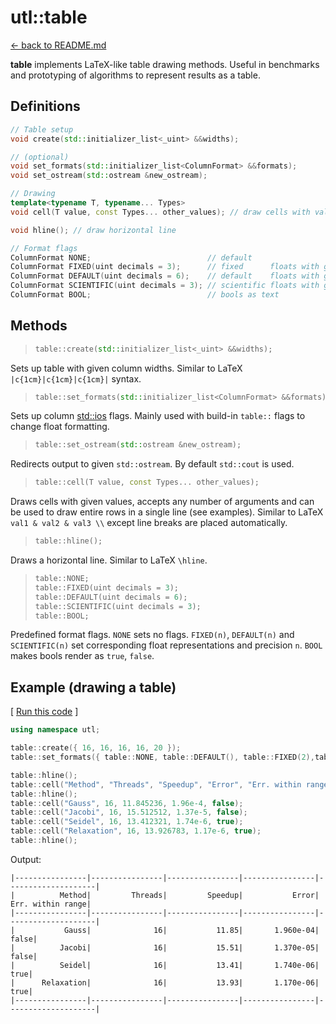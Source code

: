 # utl::table

[<- back to README.md](https://github.com/DmitriBogdanov/prototyping_utils/tree/master)

**table** implements LaTeX-like table drawing methods. Useful in benchmarks and prototyping of algorithms to represent results as a table.

## Definitions

```cpp
// Table setup
void create(std::initializer_list<_uint> &&widths);

// (optional)
void set_formats(std::initializer_list<ColumnFormat> &&formats);
void set_ostream(std::ostream &new_ostream);

// Drawing
template<typename T, typename... Types>
void cell(T value, const Types... other_values); // draw cells with values

void hline(); // draw horizontal line

// Format flags
ColumnFormat NONE;                          // default
ColumnFormat FIXED(uint decimals = 3);      // fixed      floats with given precision
ColumnFormat DEFAULT(uint decimals = 6);    // default    floats with given precision
ColumnFormat SCIENTIFIC(uint decimals = 3); // scientific floats with given precision
ColumnFormat BOOL;                          // bools as text
```

## Methods

> ```cpp
> table::create(std::initializer_list<_uint> &&widths);
> ```

Sets up table with given column widths. Similar to LaTeX `|c{1cm}|c{1cm}|c{1cm}|` syntax.

> ```cpp
> table::set_formats(std::initializer_list<ColumnFormat> &&formats);
> ```

Sets up column [std::ios](https://en.cppreference.com/w/cpp/io/ios_base/flags) flags. Mainly used with build-in `table::` flags to change float formatting.

> ```cpp
> table::set_ostream(std::ostream &new_ostream);
> ```

Redirects output to given `std::ostream`. By default `std::cout` is used.

> ```cpp
> table::cell(T value, const Types... other_values);
> ```

Draws cells with given values, accepts any number of arguments and can be used to draw entire rows in a single line (see examples). Similar to LaTeX `val1 & val2 & val3 \\` except line breaks are placed automatically.

> ```cpp
> table::hline();
> ```

Draws a horizontal line. Similar to LaTeX `\hline`.

> ```cpp
> table::NONE;
> table::FIXED(uint decimals = 3);
> table::DEFAULT(uint decimals = 6);
> table::SCIENTIFIC(uint decimals = 3);
> table::BOOL;
> ```

Predefined format flags. `NONE` sets no flags. `FIXED(n)`, `DEFAULT(n)` and `SCIENTIFIC(n)` set corresponding float representations and precision `n`. `BOOL` makes bools render as `true`, `false`.

## Example (drawing a table)

[ [Run this code](https://godbolt.org/#g:!((g:!((g:!((h:codeEditor,i:(filename:'1',fontScale:14,fontUsePx:'0',j:1,lang:c%2B%2B,selection:(endColumn:14,endLineNumber:18,positionColumn:14,positionLineNumber:18,selectionStartColumn:14,selectionStartLineNumber:18,startColumn:14,startLineNumber:18),source:'%23include+%3Chttps://raw.githubusercontent.com/DmitriBogdanov/prototyping_utils/master/source/proto_utils.hpp%3E%0A%0Aint+main()+%7B%0A++++using+namespace+utl%3B%0A%0A++++table::create(%7B+16,+16,+16,+16,+20+%7D)%3B%0A++++table::set_formats(%7B+table::NONE,+table::DEFAULT(),+table::FIXED(2),table::SCIENTIFIC(3),+table::BOOL+%7D)%3B%0A%0A++++table::hline()%3B%0A++++table::cell(%22Method%22,+%22Threads%22,+%22Speedup%22,+%22Error%22,+%22Err.+within+range%22)%3B%0A++++table::hline()%3B%0A++++table::cell(%22Gauss%22,+16,+11.845236,+1.96e-4,+false)%3B%0A++++table::cell(%22Jacobi%22,+16,+15.512512,+1.37e-5,+false)%3B%0A++++table::cell(%22Seidel%22,+16,+13.412321,+1.74e-6,+true)%3B%0A++++table::cell(%22Relaxation%22,+16,+13.926783,+1.17e-6,+true)%3B%0A++++table::hline()%3B%0A%0A++++return+0%3B%0A%7D%0A'),l:'5',n:'0',o:'C%2B%2B+source+%231',t:'0')),k:71.71783148269105,l:'4',n:'0',o:'',s:0,t:'0'),(g:!((g:!((h:compiler,i:(compiler:clang1600,filters:(b:'0',binary:'1',binaryObject:'1',commentOnly:'0',debugCalls:'1',demangle:'0',directives:'0',execute:'0',intel:'0',libraryCode:'0',trim:'1'),flagsViewOpen:'1',fontScale:14,fontUsePx:'0',j:1,lang:c%2B%2B,libs:!(),options:'-std%3Dc%2B%2B17+-O2',overrides:!(),selection:(endColumn:1,endLineNumber:1,positionColumn:1,positionLineNumber:1,selectionStartColumn:1,selectionStartLineNumber:1,startColumn:1,startLineNumber:1),source:1),l:'5',n:'0',o:'+x86-64+clang+16.0.0+(Editor+%231)',t:'0')),header:(),l:'4',m:50,n:'0',o:'',s:0,t:'0'),(g:!((h:output,i:(compilerName:'x86-64+clang+16.0.0',editorid:1,fontScale:14,fontUsePx:'0',j:1,wrap:'1'),l:'5',n:'0',o:'Output+of+x86-64+clang+16.0.0+(Compiler+%231)',t:'0')),k:46.69421860597116,l:'4',m:50,n:'0',o:'',s:0,t:'0')),k:28.282168517308946,l:'3',n:'0',o:'',t:'0')),l:'2',n:'0',o:'',t:'0')),version:4) ]
```cpp
using namespace utl;

table::create({ 16, 16, 16, 16, 20 });
table::set_formats({ table::NONE, table::DEFAULT(), table::FIXED(2),table::SCIENTIFIC(3), table::BOOL });

table::hline();
table::cell("Method", "Threads", "Speedup", "Error", "Err. within range");
table::hline();
table::cell("Gauss", 16, 11.845236, 1.96e-4, false);
table::cell("Jacobi", 16, 15.512512, 1.37e-5, false);
table::cell("Seidel", 16, 13.412321, 1.74e-6, true);
table::cell("Relaxation", 16, 13.926783, 1.17e-6, true);
table::hline();
```

Output:
```
|----------------|----------------|----------------|----------------|--------------------|
|          Method|         Threads|         Speedup|           Error|   Err. within range|
|----------------|----------------|----------------|----------------|--------------------|
|           Gauss|              16|           11.85|       1.960e-04|               false|
|          Jacobi|              16|           15.51|       1.370e-05|               false|
|          Seidel|              16|           13.41|       1.740e-06|                true|
|      Relaxation|              16|           13.93|       1.170e-06|                true|
|----------------|----------------|----------------|----------------|--------------------|
```